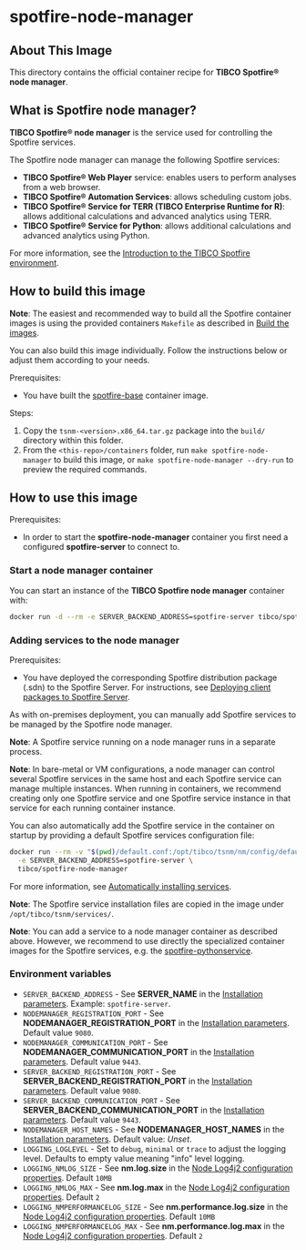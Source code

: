 # spotfire-node-manager

## About This Image

This directory contains the official container recipe for **TIBCO Spotfire® node manager**. 

## What is Spotfire node manager?

**TIBCO Spotfire® node manager** is the service used for controlling the Spotfire services.

The Spotfire node manager can manage the following Spotfire services:
- **TIBCO Spotfire® Web Player** service: enables users to perform analyses from a web browser. 
- **TIBCO Spotfire® Automation Services**: allows scheduling custom jobs.
- **TIBCO Spotfire® Service for TERR (TIBCO Enterprise Runtime for R)**: allows additional calculations and advanced analytics using TERR.
- **TIBCO Spotfire® Service for Python**: allows additional calculations and advanced analytics using Python. 

For more information, see the [Introduction to the TIBCO Spotfire environment](https://docs.tibco.com/pub/spotfire_server/latest/doc/html/TIB_sfire_server_tsas_admin_help/server/topics/introduction_to_the_tibco_spotfire_environment.html).

## How to build this image

**Note**: The easiest and recommended way to build all the Spotfire container images is using the provided containers `Makefile` as described in [Build the images](../README.md#build-the-images).

You can also build this image individually.
Follow the instructions below or adjust them according to your needs.

Prerequisites:
- You have built the [spotfire-base](../spotfire-base/README.md) container image.

Steps:
1. Copy the `tsnm-<version>.x86_64.tar.gz` package into the `build/` directory within this folder.
2. From the `<this-repo>/containers` folder, run `make spotfire-node-manager` to build this image, or `make spotfire-node-manager --dry-run` to preview the required commands.

## How to use this image

Prerequisites:
- In order to start the **spotfire-node-manager** container you first need a configured **spotfire-server** to connect to.

### Start a node manager container

You can start an instance of the **TIBCO Spotfire node manager** container with:
```bash
docker run -d --rm -e SERVER_BACKEND_ADDRESS=spotfire-server tibco/spotfire-node-manager
```

### Adding services to the node manager

Prerequisites:
- You have deployed the corresponding Spotfire distribution package (.sdn) to the Spotfire Server. 
For instructions, see [Deploying client packages to Spotfire Server](https://docs.tibco.com/pub/spotfire_server/latest/doc/html/TIB_sfire_server_tsas_admin_help/server/topics/deploying_client_packages_to_spotfire_server.html).

As with on-premises deployment, you can manually add Spotfire services to be managed by the Spotfire node manager.

**Note**: A Spotfire service running on a node manager runs in a separate process.

**Note**: In bare-metal or VM configurations, a node manager can control several Spotfire services in the same host and each Spotfire service can manage multiple instances.
When running in containers, we recommend creating only one Spotfire service and one Spotfire service instance in that service for each running container instance.

You can also automatically add the Spotfire service in the container on startup by providing a default Spotfire services configuration file: 
```bash
docker run --rm -v "$(pwd)/default.conf:/opt/tibco/tsnm/nm/config/default.conf" \
  -e SERVER_BACKEND_ADDRESS=spotfire-server \
  tibco/spotfire-node-manager
```

For more information, see [Automatically installing services](https://docs.tibco.com/pub/spotfire_server/latest/doc/html/TIB_sfire_server_tsas_admin_help/server/topics/automatically_installing_services_and_instances.html).

**Note**: The Spotfire service installation files are copied in the image under `/opt/tibco/tsnm/services/`.

**Note**: You can add a service to a node manager container as described above. However, we recommend to use directly the specialized container images for the Spotfire services, e.g. the [spotfire-pythonservice](../spotfire-pythonservice/README.md).

### Environment variables

- `SERVER_BACKEND_ADDRESS` - See **SERVER_NAME** in the [Installation parameters](https://docs.tibco.com/pub/spotfire_server/latest/doc/html/TIB_sfire_server_tsas_admin_help/server/topics/node_manager_installation.html). Example: `spotfire-server`.
- `NODEMANAGER_REGISTRATION_PORT` - See **NODEMANAGER_REGISTRATION_PORT** in the [Installation parameters](https://docs.tibco.com/pub/spotfire_server/latest/doc/html/TIB_sfire_server_tsas_admin_help/server/topics/node_manager_installation.html). Default value `9080`.
- `NODEMANAGER_COMMUNICATION_PORT` -  See **NODEMANAGER_COMMUNICATION_PORT** in the [Installation parameters](https://docs.tibco.com/pub/spotfire_server/latest/doc/html/TIB_sfire_server_tsas_admin_help/server/topics/node_manager_installation.html). Default value `9443`.
- `SERVER_BACKEND_REGISTRATION_PORT` - See **SERVER_BACKEND_REGISTRATION_PORT** in the [Installation parameters](https://docs.tibco.com/pub/spotfire_server/latest/doc/html/TIB_sfire_server_tsas_admin_help/server/topics/node_manager_installation.html). Default value `9080`.
- `SERVER_BACKEND_COMMUNICATION_PORT` - See **SERVER_BACKEND_COMMUNICATION_PORT** in the [Installation parameters](https://docs.tibco.com/pub/spotfire_server/latest/doc/html/TIB_sfire_server_tsas_admin_help/server/topics/node_manager_installation.html). Default value `9443`.
- `NODEMANAGER_HOST_NAMES` - See **NODEMANAGER_HOST_NAMES** in the [Installation parameters](https://docs.tibco.com/pub/spotfire_server/latest/doc/html/TIB_sfire_server_tsas_admin_help/server/topics/node_manager_installation.html). Default value: *Unset*.
- `LOGGING_LOGLEVEL` - Set to `debug`, `minimal` or `trace` to adjust the logging level. Defaults to empty value meaning "info" level logging.
- `LOGGING_NMLOG_SIZE` - See **nm.log.size** in the [Node Log4j2 configuration properties](https://docs.tibco.com/pub/spotfire_server/latest/doc/html/TIB_sfire_server_tsas_admin_help/server/topics/node_log4j2_configuration_properties.html). Default `10MB`
- `LOGGING_NMLOG_MAX` - See **nm.log.max** in the [Node Log4j2 configuration properties](https://docs.tibco.com/pub/spotfire_server/latest/doc/html/TIB_sfire_server_tsas_admin_help/server/topics/node_log4j2_configuration_properties.html). Default `2`
- `LOGGING_NMPERFORMANCELOG_SIZE` - See **nm.performance.log.size** in the [Node Log4j2 configuration properties](https://docs.tibco.com/pub/spotfire_server/latest/doc/html/TIB_sfire_server_tsas_admin_help/server/topics/node_log4j2_configuration_properties.html). Default `10MB`
- `LOGGING_NMPERFORMANCELOG_MAX` - See **nm.performance.log.max** in the [Node Log4j2 configuration properties](https://docs.tibco.com/pub/spotfire_server/latest/doc/html/TIB_sfire_server_tsas_admin_help/server/topics/node_log4j2_configuration_properties.html). Default `2`
